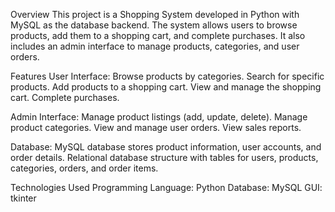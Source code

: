 Overview
This project is a Shopping System developed in Python with MySQL as the database backend. The system allows users to browse products, add them to a shopping cart, and complete purchases. It also includes an admin interface to manage products, categories, and user orders.

Features
User Interface:
Browse products by categories.
Search for specific products.
Add products to a shopping cart.
View and manage the shopping cart.
Complete purchases.

Admin Interface:
Manage product listings (add, update, delete).
Manage product categories.
View and manage user orders.
View sales reports.

Database:
MySQL database stores product information, user accounts, and order details.
Relational database structure with tables for users, products, categories, orders, and order items.

Technologies Used
Programming Language: Python
Database: MySQL
GUI: tkinter
